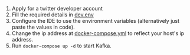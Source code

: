 1. Apply for a twitter developer account
2. Fill the required details in [dev.env](dev.env)
3. Configure the IDE to use the environment variables (alternatively just paste the values in code).
4. Change the ip address at [docker-compose.yml](docker-compose.yml) to reflect your host's ip address.
5. Run `docker-compose up -d` to start Kafka.
